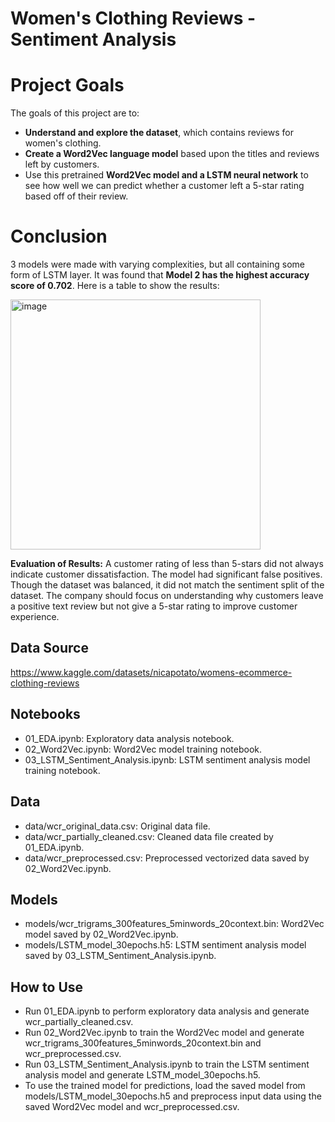 # Women's Clothing Reviews - Sentiment Analysis

# Project Goals
The goals of this project are to:
 - **Understand and explore the dataset**, which contains reviews for women's clothing.
 - **Create a Word2Vec language model** based upon the titles and reviews left by customers.
 - Use this pretrained **Word2Vec model and a LSTM neural network** to see how well we can predict whether a customer left a 5-star rating based off of their review.

# Conclusion

3 models were made with varying complexities, but all containing some form of LSTM layer. It was found that **Model 2 has the highest accuracy score of 0.702**. Here is a table to show the results:

<img width="400" alt="image" src="https://user-images.githubusercontent.com/73466733/223437077-ddde4981-f2d0-441c-a90b-9b0365b3b680.png">

**Evaluation of Results:**  A customer rating of less than 5-stars did not always indicate customer dissatisfaction. The model had significant false positives. Though the dataset was balanced, it did not match the sentiment split of the dataset. The company should focus on understanding why customers leave a positive text review but not give a 5-star rating to improve customer experience.

## Data Source
https://www.kaggle.com/datasets/nicapotato/womens-ecommerce-clothing-reviews

## Notebooks
 - 01_EDA.ipynb: Exploratory data analysis notebook.
 - 02_Word2Vec.ipynb: Word2Vec model training notebook.
 - 03_LSTM_Sentiment_Analysis.ipynb: LSTM sentiment analysis model training notebook.

## Data
 - data/wcr_original_data.csv: Original data file.
 - data/wcr_partially_cleaned.csv: Cleaned data file created by 01_EDA.ipynb.
 - data/wcr_preprocessed.csv: Preprocessed vectorized data saved by 02_Word2Vec.ipynb.

## Models
 - models/wcr_trigrams_300features_5minwords_20context.bin: Word2Vec model saved by 02_Word2Vec.ipynb.
 - models/LSTM_model_30epochs.h5: LSTM sentiment analysis model saved by 03_LSTM_Sentiment_Analysis.ipynb.
 
## How to Use
 - Run 01_EDA.ipynb to perform exploratory data analysis and generate wcr_partially_cleaned.csv.
 - Run 02_Word2Vec.ipynb to train the Word2Vec model and generate wcr_trigrams_300features_5minwords_20context.bin and wcr_preprocessed.csv.
 - Run 03_LSTM_Sentiment_Analysis.ipynb to train the LSTM sentiment analysis model and generate LSTM_model_30epochs.h5.
 - To use the trained model for predictions, load the saved model from models/LSTM_model_30epochs.h5 and preprocess input data using the saved Word2Vec model and wcr_preprocessed.csv.
